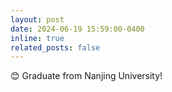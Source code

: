 ```yaml
---
layout: post
date: 2024-06-19 15:59:00-0400
inline: true
related_posts: false
---
```

:blush: Graduate from Nanjing University! 